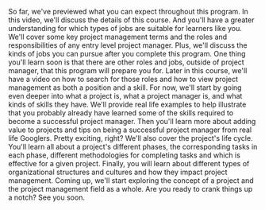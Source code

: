 So far, we've previewed what you can expect throughout this program. In this
video, we'll discuss the details of this course. And you'll have a greater
understanding for which types of jobs are suitable for learners like you. We'll
cover some key project management terms and the roles and responsibilities of
any entry level project manager. Plus, we'll discuss the kinds of jobs you can
pursue after you complete this program. One thing you'll learn soon is that
there are other roles and jobs, outside of project manager, that this program
will prepare you for. Later in this course, we'll have a video on how to search
for those roles and how to view project management as both a position and a
skill. For now, we'll start by going even deeper into what a project is, what a
project manager is, and what kinds of skills they have. We'll provide real life
examples to help illustrate that you probably already have learned some of the
skills required to become a successful project manager. Then you'll learn more
about adding value to projects and tips on being a successful project manager
from real life Googlers. Pretty exciting, right? We'll also cover the project's
life cycle. You'll learn all about a project's different phases, the
corresponding tasks in each phase, different methodologies for completing tasks
and which is effective for a given project. Finally, you will learn about
different types of organizational structures and cultures and how they impact
project management. Coming up, we'll start exploring the concept of a project
and the project management field as a whole. Are you ready to crank things up a
notch? See you soon.